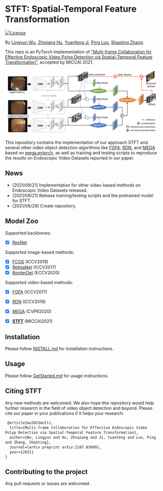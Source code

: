 
# STFT: Spatial-Temporal Feature Transformation

[![License](https://img.shields.io/badge/license-BSD-blue.svg)](LICENSE)

By [Lingyun Wu](https://scholar.google.com/citations?user=WmAYPtkAAAAJ&hl=en), [Zhiqiang Hu](https://scholar.google.com/citations?hl=en&user=n8E_lV8AAAAJ), [Yuanfeng Ji](https://scholar.google.com/citations?hl=en&user=7HGv1bkAAAAJ), [Ping Luo](http://luoping.me/), [Shaoting Zhang](https://scholar.google.com/citations?hl=en&user=oiBMWK4AAAAJ).

This repo is an PyTorch implementation of ["Multi-frame Collaboration for Effective Endoscopic Video Polyp Detection via Spatial-Temporal Feature Transformation"](https://arxiv.org/abs/2107.03609), accepted by MICCAI 2021. 


![Framework Overview](images/framework.png)

This repository contains the implementation of our approach STFT and several other video object detection algorithms like [FGFA](http://openaccess.thecvf.com/content_iccv_2017/html/Zhu_Flow-Guided_Feature_Aggregation_ICCV_2017_paper.html), [RDN](https://openaccess.thecvf.com/content_ICCV_2019/papers/Deng_Relation_Distillation_Networks_for_Video_Object_Detection_ICCV_2019_paper.pdf), and [MEGA](https://openaccess.thecvf.com/content_CVPR_2020/papers/Chen_Memory_Enhanced_Global-Local_Aggregation_for_Video_Object_Detection_CVPR_2020_paper.pdf) based on [mega.pytorch](https://github.com/Scalsol/mega.pytorch), as well as training and testing scripts to reproduce the results on Endoscopic Video Datasets reported in our paper. 



## News


<!-- - [2021/xx/xx] Implementation on ImageNet VID dataset will be added. -->
- [2021/09/21] Implementation for other video-based methods on Endoscopic Video Datasets released.
- [2021/09/21] Release training/testing scripts and the pretrained model for STFT.
- [2021/06/29] Create repository.



## Model Zoo

Supported backbones:

- [x] [ResNet](https://openaccess.thecvf.com/content_cvpr_2016/papers/He_Deep_Residual_Learning_CVPR_2016_paper.pdf)

Supported image-based methods:

- [x] [FCOS](https://openaccess.thecvf.com/content_ICCV_2019/papers/Tian_FCOS_Fully_Convolutional_One-Stage_Object_Detection_ICCV_2019_paper.pdf) (ICCV2019)
- [x] [RetinaNet](https://openaccess.thecvf.com/content_ICCV_2017/papers/Lin_Focal_Loss_for_ICCV_2017_paper.pdf) (ICCV2017)
- [x] [BorderDet](https://arxiv.org/pdf/2007.11056.pdf) (ECCV2020)

Supported video-based methods:

- [x] [FGFA](http://openaccess.thecvf.com/content_iccv_2017/html/Zhu_Flow-Guided_Feature_Aggregation_ICCV_2017_paper.html) (ICCV2017)
- [x] [RDN](https://openaccess.thecvf.com/content_ICCV_2019/papers/Deng_Relation_Distillation_Networks_for_Video_Object_Detection_ICCV_2019_paper.pdf) (ICCV2019)
- [x] [MEGA](https://openaccess.thecvf.com/content_CVPR_2020/papers/Chen_Memory_Enhanced_Global-Local_Aggregation_for_Video_Object_Detection_CVPR_2020_paper.pdf) (CVPR2020)
- [x] **[STFT](https://arxiv.org/abs/2107.03609)** (MICCAI2021)



## Installation

Please follow [INSTALL.md](INSTALL.md) for installation instructions.


## Usage

Please follow [GetStarted.md](GetStarted.md) for usage instructions.


## Citing STFT
Any new methods are welcomed. We also hope this repository would help further research in the field of video object detection and beyond. Please cite our paper in your publications if it helps your research:
```
 @article{wu2021multi,
  title={Multi-frame Collaboration for Effective Endoscopic Video Polyp Detection via Spatial-Temporal Feature Transformation},
  author={Wu, Lingyun and Hu, Zhiqiang and Ji, Yuanfeng and Luo, Ping and Zhang, Shaoting},
  journal={arXiv preprint arXiv:2107.03609},
  year={2021}
}
```


## Contributing to the project

Any pull requests or issues are welcomed.
